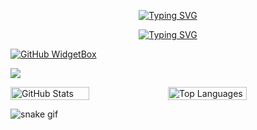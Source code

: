 <p align="center">
<a href="https://git.io/typing-svg"><img src="https://readme-typing-svg.demolab.com?font=Fira+Code&weight=500&size=40&pause=1000&color=4F67F7&center=true&width=500&height=100&lines=Hi+%F0%9F%91%8B+I'm+Nurhayat!" alt="Typing SVG" /></a>
</p>

<p align="center">
<a href="https://git.io/typing-svg"><img src="https://readme-typing-svg.demolab.com?font=Fira+Code&weight=100&pause=1000&color=EAF70A&center=true&vCenter=true&width=800&height=30&lines=Electrical+Electronics+Engineer+from+Bal%C4%B1kesir%2FTurkey" alt="Typing SVG" /></a>
</p>


<!--
**NurhayatYurtaslan/NurhayatYurtaslan** is a ✨ _special_ ✨ repository because its `README.md` (this file) appears on your GitHub profile.

Here are some ideas to get you started:

- 🔭 I’m currently working on ...
- 🌱 I’m currently learning ...
- 👯 I’m looking to collaborate on ...
- 🤔 I’m looking for help with ...
- 💬 Ask me about ...
- 📫 How to reach me: ...
- 😄 Pronouns: ...
- ⚡ Fun fact: ...
-->

<p align="center">
   
[![GitHub WidgetBox](https://github-widgetbox.vercel.app/api/profile?username=NurhayatYurtaslan&data=followers,repositories,stars,commits&theme=darkmode)](https://github.com/NurhayatYurtaslan/github-widgetbox)
  
   <img src="https://raw.githubusercontent.com/onimur/.github/master/.resources/git-header.svg" />

   
</p>

  <div style="display: flex; justify-content: space-between;">
  <img src="https://github-readme-stats.vercel.app/api?username=NurhayatYurtaslan&show_icons=true&count_private=true&theme=darcula&hide_border=true&hide=issues,contribs&bg_color=00000000" alt="GitHub Stats" style="height: 50%; width: auto;">
  <img src="https://github-readme-stats.vercel.app/api/top-langs/?username=NurhayatYurtaslan&layout=compact&hide_border=true&theme=darcula&bg_color=00000000&langs_count=6&hide=jupyter%20notebook,tex,css,php&exclude_repo=Pacman-AI" alt="Top Languages" style="height: 50%; width: auto;">
</div> 

![snake gif](https://github.com/NurhayatYurtaslan/NurhayatYurtaslan/blob/output/github-contribution-grid-snake.gif)





